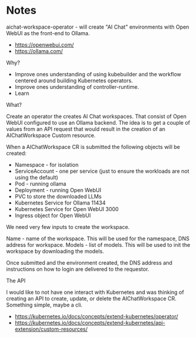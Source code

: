 # Notes

aichat-workspace-operator - will create "AI Chat" environments with Open WebUI as the front-end to Ollama.

- https://openwebui.com/
- https://ollama.com/

Why?

* Improve ones understanding of using kubebuilder and the workflow centered around building Kubernetes operators.
* Improve ones understanding of controller-runtime.
* Learn

What?

Create an operator the creates AI Chat workspaces. That consist of Open WebUI configured to use an Ollama backend. The idea is to get a couple of values from an API request that would result in the creation of an AIChatWorkspace Custom resource.

When a AIChatWorkspace CR is submitted the following objects will be created:

* Namespace - for isolation
* ServiceAccount - one per service (just to ensure the workloads are not using the default)
* Pod - running ollama
* Deployment - running Open WebUI
* PVC to store the downloaded LLMs
* Kubernetes Service for Ollama 11434
* Kubernetes Service for Open WebUI 3000
* Ingress object for Open WebUI


We need very few inputs to create the workspace.

Name - name of the workspace. This will be used for the namespace, DNS address for workspace.
Models - list of models. This will be used to init the workspace by downloading the models.

Once submitted and the environment created, the DNS address and instructions on how to login are delivered to the requestor.

The API

I would like to not have one interact with Kubernetes and was thinking of creating an API to create, update, or delete the AIChatWorkspace CR. Something simple, maybe a cli.

- https://kubernetes.io/docs/concepts/extend-kubernetes/operator/
- https://kubernetes.io/docs/concepts/extend-kubernetes/api-extension/custom-resources/
